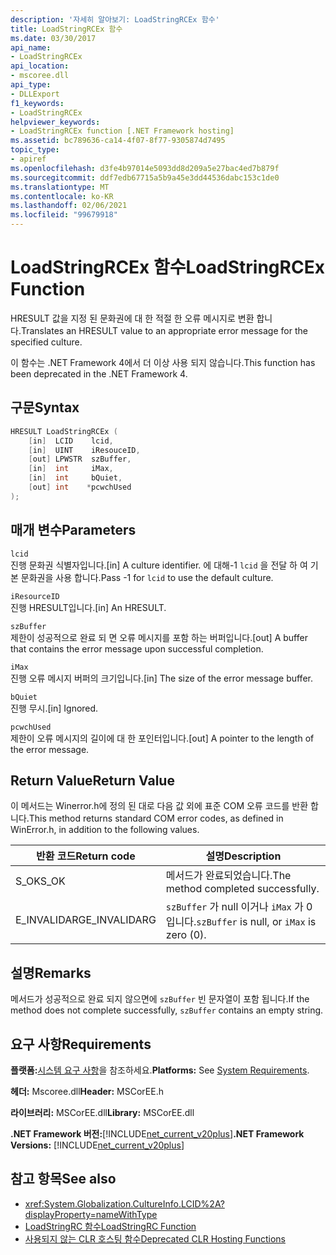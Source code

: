 ```yaml
---
description: '자세히 알아보기: LoadStringRCEx 함수'
title: LoadStringRCEx 함수
ms.date: 03/30/2017
api_name:
- LoadStringRCEx
api_location:
- mscoree.dll
api_type:
- DLLExport
f1_keywords:
- LoadStringRCEx
helpviewer_keywords:
- LoadStringRCEx function [.NET Framework hosting]
ms.assetid: bc789636-ca14-4f07-8f77-9305874d7495
topic_type:
- apiref
ms.openlocfilehash: d3fe4b97014e5093dd8d209a5e27bac4ed7b879f
ms.sourcegitcommit: ddf7edb67715a5b9a45e3dd44536dabc153c1de0
ms.translationtype: MT
ms.contentlocale: ko-KR
ms.lasthandoff: 02/06/2021
ms.locfileid: "99679918"
---
```

# <a name="loadstringrcex-function"></a><span data-ttu-id="6c031-103">LoadStringRCEx 함수</span><span class="sxs-lookup"><span data-stu-id="6c031-103">LoadStringRCEx Function</span></span>

<span data-ttu-id="6c031-104">HRESULT 값을 지정 된 문화권에 대 한 적절 한 오류 메시지로 변환 합니다.</span><span class="sxs-lookup"><span data-stu-id="6c031-104">Translates an HRESULT value to an appropriate error message for the specified culture.</span></span>  
  
 <span data-ttu-id="6c031-105">이 함수는 .NET Framework 4에서 더 이상 사용 되지 않습니다.</span><span class="sxs-lookup"><span data-stu-id="6c031-105">This function has been deprecated in the .NET Framework 4.</span></span>  
  
## <a name="syntax"></a><span data-ttu-id="6c031-106">구문</span><span class="sxs-lookup"><span data-stu-id="6c031-106">Syntax</span></span>  
  
```cpp  
HRESULT LoadStringRCEx (  
    [in]  LCID    lcid,
    [in]  UINT    iResouceID,
    [out] LPWSTR  szBuffer,
    [in]  int     iMax,
    [in]  int     bQuiet,
    [out] int    *pcwchUsed  
);  
```  
  
## <a name="parameters"></a><span data-ttu-id="6c031-107">매개 변수</span><span class="sxs-lookup"><span data-stu-id="6c031-107">Parameters</span></span>  

 `lcid`  
 <span data-ttu-id="6c031-108">진행 문화권 식별자입니다.</span><span class="sxs-lookup"><span data-stu-id="6c031-108">[in] A culture identifier.</span></span> <span data-ttu-id="6c031-109">에 대해-1 `lcid` 을 전달 하 여 기본 문화권을 사용 합니다.</span><span class="sxs-lookup"><span data-stu-id="6c031-109">Pass -1 for `lcid` to use the default culture.</span></span>  
  
 `iResourceID`  
 <span data-ttu-id="6c031-110">진행 HRESULT입니다.</span><span class="sxs-lookup"><span data-stu-id="6c031-110">[in] An HRESULT.</span></span>  
  
 `szBuffer`  
 <span data-ttu-id="6c031-111">제한이 성공적으로 완료 되 면 오류 메시지를 포함 하는 버퍼입니다.</span><span class="sxs-lookup"><span data-stu-id="6c031-111">[out] A buffer that contains the error message upon successful completion.</span></span>  
  
 `iMax`  
 <span data-ttu-id="6c031-112">진행 오류 메시지 버퍼의 크기입니다.</span><span class="sxs-lookup"><span data-stu-id="6c031-112">[in] The size of the error message buffer.</span></span>  
  
 `bQuiet`  
 <span data-ttu-id="6c031-113">진행 무시.</span><span class="sxs-lookup"><span data-stu-id="6c031-113">[in] Ignored.</span></span>  
  
 `pcwchUsed`  
 <span data-ttu-id="6c031-114">제한이 오류 메시지의 길이에 대 한 포인터입니다.</span><span class="sxs-lookup"><span data-stu-id="6c031-114">[out] A pointer to the length of the error message.</span></span>  
  
## <a name="return-value"></a><span data-ttu-id="6c031-115">Return Value</span><span class="sxs-lookup"><span data-stu-id="6c031-115">Return Value</span></span>  

 <span data-ttu-id="6c031-116">이 메서드는 Winerror.h에 정의 된 대로 다음 값 외에 표준 COM 오류 코드를 반환 합니다.</span><span class="sxs-lookup"><span data-stu-id="6c031-116">This method returns standard COM error codes, as defined in WinError.h, in addition to the following values.</span></span>  
  
|<span data-ttu-id="6c031-117">반환 코드</span><span class="sxs-lookup"><span data-stu-id="6c031-117">Return code</span></span>|<span data-ttu-id="6c031-118">설명</span><span class="sxs-lookup"><span data-stu-id="6c031-118">Description</span></span>|  
|-----------------|-----------------|  
|<span data-ttu-id="6c031-119">S_OK</span><span class="sxs-lookup"><span data-stu-id="6c031-119">S_OK</span></span>|<span data-ttu-id="6c031-120">메서드가 완료되었습니다.</span><span class="sxs-lookup"><span data-stu-id="6c031-120">The method completed successfully.</span></span>|  
|<span data-ttu-id="6c031-121">E_INVALIDARG</span><span class="sxs-lookup"><span data-stu-id="6c031-121">E_INVALIDARG</span></span>|<span data-ttu-id="6c031-122">`szBuffer` 가 null 이거나 `iMax` 가 0입니다.</span><span class="sxs-lookup"><span data-stu-id="6c031-122">`szBuffer` is null, or `iMax` is zero (0).</span></span>|  
  
## <a name="remarks"></a><span data-ttu-id="6c031-123">설명</span><span class="sxs-lookup"><span data-stu-id="6c031-123">Remarks</span></span>  

 <span data-ttu-id="6c031-124">메서드가 성공적으로 완료 되지 않으면에 `szBuffer` 빈 문자열이 포함 됩니다.</span><span class="sxs-lookup"><span data-stu-id="6c031-124">If the method does not complete successfully, `szBuffer` contains an empty string.</span></span>  
  
## <a name="requirements"></a><span data-ttu-id="6c031-125">요구 사항</span><span class="sxs-lookup"><span data-stu-id="6c031-125">Requirements</span></span>  

 <span data-ttu-id="6c031-126">**플랫폼:**[시스템 요구 사항](../../get-started/system-requirements.md)을 참조하세요.</span><span class="sxs-lookup"><span data-stu-id="6c031-126">**Platforms:** See [System Requirements](../../get-started/system-requirements.md).</span></span>  
  
 <span data-ttu-id="6c031-127">**헤더:** Mscoree.dll</span><span class="sxs-lookup"><span data-stu-id="6c031-127">**Header:** MSCorEE.h</span></span>  
  
 <span data-ttu-id="6c031-128">**라이브러리:** MSCorEE.dll</span><span class="sxs-lookup"><span data-stu-id="6c031-128">**Library:** MSCorEE.dll</span></span>  
  
 <span data-ttu-id="6c031-129">**.NET Framework 버전:**[!INCLUDE[net_current_v20plus](../../../../includes/net-current-v20plus-md.md)]</span><span class="sxs-lookup"><span data-stu-id="6c031-129">**.NET Framework Versions:** [!INCLUDE[net_current_v20plus](../../../../includes/net-current-v20plus-md.md)]</span></span>  
  
## <a name="see-also"></a><span data-ttu-id="6c031-130">참고 항목</span><span class="sxs-lookup"><span data-stu-id="6c031-130">See also</span></span>

- <xref:System.Globalization.CultureInfo.LCID%2A?displayProperty=nameWithType>
- [<span data-ttu-id="6c031-131">LoadStringRC 함수</span><span class="sxs-lookup"><span data-stu-id="6c031-131">LoadStringRC Function</span></span>](loadstringrc-function.md)
- [<span data-ttu-id="6c031-132">사용되지 않는 CLR 호스팅 함수</span><span class="sxs-lookup"><span data-stu-id="6c031-132">Deprecated CLR Hosting Functions</span></span>](deprecated-clr-hosting-functions.md)
